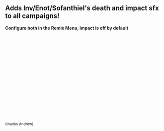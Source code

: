 ## Adds Inv/Enot/Sofanthiel's death and impact sfx to all campaigns!
**Configure both in the Remix Menu, impact is off by default**

&nbsp;

&nbsp;

&nbsp;

&nbsp;

&nbsp;

&nbsp;

&nbsp;

&nbsp;

&nbsp;

<sub>(thanks Andrew)</sub>
